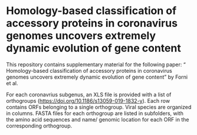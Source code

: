 # Homology-based classification of accessory proteins in coronavirus genomes uncovers extremely dynamic evolution of gene content


This repository contains supplementary material for the following paper: “ Homology-based classification of accessory proteins in coronavirus genomes uncovers extremely dynamic evolution of gene content” by Forni et al.

For each coronavrius subgenus, an XLS file is provided with a list of orthogroups (https://doi.org/10.1186/s13059-019-1832-y). Each row contains ORFs belonging to a single orthogroup. Viral species are organized in columns.
FASTA files for each orthogroup are listed in subfolders, with the amino acid sequences and name/ genomic location for each ORF in the corresponding orthogroup.
